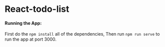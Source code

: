 # React-todo-list

<h4>Running the App:</h4>
First do the <code>npm install</code> all of the dependencies, Then run <code>npm run serve</code> to run the app at port 3000.
